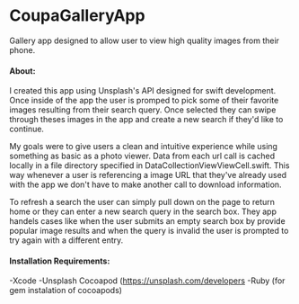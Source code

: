 # CoupaGalleryApp
 Gallery app designed to allow user to view high quality images from their phone.
 
#### About: ####
I created this app using Unsplash's API designed for swift development. Once inside of the app the user is promped to pick some of their favorite images resulting from their search query. Once selected they can swipe through theses images in the app and create a new search if they'd like to continue.

My goals were to give users a clean and intuitive experience while using something as basic as a photo viewer. Data from each url call is cached locally in a file directory specified in DataCollectionViewViewCell.swift. This way whenever a user is referencing a image URL that they've already used with the app we don't have to make another call to download information.

To refresh a search the user can simply pull down on the page to return home or they can enter a new search query in the search box. They app handels cases like when the user submits an empty search box by provide popular image results and when the query is invalid the user is prompted to try again with a different entry.

#### Installation Requirements: ####
-Xcode
-Unsplash Cocoapod (https://unsplash.com/developers
-Ruby (for gem instalation of cocoapods)
